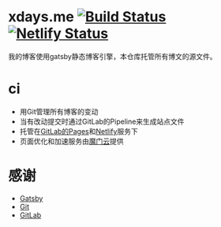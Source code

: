 # xdays.me [![Build Status](https://gitlab.com/xdays/xdays.gitlab.io/badges/master/build.svg)](https://gitlab.com/xdays/xdays.gitlab.io/tree/master) [![Netlify Status](https://api.netlify.com/api/v1/badges/9a939a63-f76d-44cf-9abf-7e602aa44ca4/deploy-status)](https://app.netlify.com/sites/xdays-blog/deploys)

我的博客使用gatsby静态博客引擎，本仓库托管所有博文的源文件。

# ci

* 用Git管理所有博客的变动
* 当有改动提交时通过GitLab的Pipeline来生成站点文件
* 托管在[GitLab的Pages](https://about.gitlab.com/product/pages/)和[Netlify](https://www.netlify.com/)服务下
* 页面优化和加速服务由[魔门云](https://www.cachemoment.com/)提供

# 感谢

* [Gatsby](https://www.gatsbyjs.org)
* [Git](http://git-scm.com)
* [GitLab](https://about.gitlab.com)
